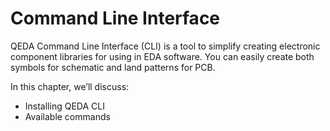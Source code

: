 # Command Line Interface

QEDA Command Line Interface (CLI) is a tool to simplify creating electronic component libraries for using in EDA software. You can easily create both symbols for schematic and land patterns for PCB.

In this chapter, we’ll discuss:

* Installing QEDA CLI
* Available commands
